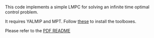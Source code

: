 This code implements a simple LMPC for solving an infinite time optimal control problem. 

It requires YALMIP and MPT. Follow [these](https://www.mpt3.org/Main/Installation) to install the toolboxes.

Please refer to the [PDF README](https://github.com/urosolia/LMPC_SimpleExample/blob/master/PDF_README.pdf)